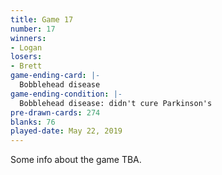 ```yaml
---
title: Game 17
number: 17
winners: 
- Logan
losers: 
- Brett
game-ending-card: |-
  Bobblehead disease
game-ending-condition: |-
  Bobblehead disease: didn't cure Parkinson's
pre-drawn-cards: 274
blanks: 76
played-date: May 22, 2019
---
```

Some info about the game TBA.
